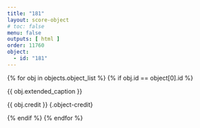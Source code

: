 ```yaml
---
title: "181"
layout: score-object
# toc: false
menu: false
outputs: [ html ]
order: 11760
object:
  - id: "181"
---
```


{% for obj in objects.object_list %}
{% if obj.id == object[0].id %}

{{ obj.extended_caption }}

{{ obj.credit }} {.object-credit}

{% endif %}
{% endfor %}
